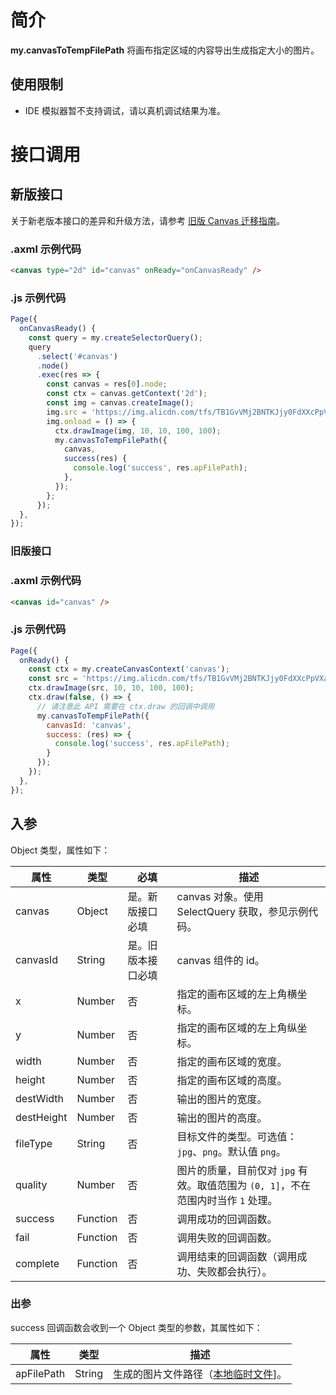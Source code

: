 # 简介

**my.canvasToTempFilePath** 将画布指定区域的内容导出生成指定大小的图片。

## 使用限制

- IDE 模拟器暂不支持调试，请以真机调试结果为准。

# 接口调用

## 新版接口

关于新老版本接口的差异和升级方法，请参考 [旧版 Canvas 迁移指南](https://opendocs.alipay.com/mini/055eid)。

### .axml 示例代码

```html
<canvas type="2d" id="canvas" onReady="onCanvasReady" />
```

### .js 示例代码

```javascript
Page({
  onCanvasReady() {
    const query = my.createSelectorQuery();
    query
      .select('#canvas')
      .node()
      .exec(res => {
        const canvas = res[0].node;
        const ctx = canvas.getContext('2d');
        const img = canvas.createImage();
        img.src = 'https://img.alicdn.com/tfs/TB1GvVMj2BNTKJjy0FdXXcPpVXa-520-280.jpg';
        img.onload = () => {
          ctx.drawImage(img, 10, 10, 100, 100);
          my.canvasToTempFilePath({
            canvas,
            success(res) {
              console.log('success', res.apFilePath);
            },
          });
        };
      });
  },
});
```

### 旧版接口

### .axml 示例代码
```html
<canvas id="canvas" />
```

### .js 示例代码

```javascript
Page({
  onReady() {
    const ctx = my.createCanvasContext('canvas');
    const src = 'https://img.alicdn.com/tfs/TB1GvVMj2BNTKJjy0FdXXcPpVXa-520-280.jpg';
    ctx.drawImage(src, 10, 10, 100, 100);
    ctx.draw(false, () => {
      // 请注意此 API 需要在 ctx.draw 的回调中调用
      my.canvasToTempFilePath({
        canvasId: 'canvas',
        success: (res) => {
          console.log('success', res.apFilePath);
        }
      });
    });
  },
});
```

## 入参

Object 类型，属性如下：

| **属性** | **类型** | **必填** | **描述** |
| --- | --- | --- | --- |
| canvas | Object | 是。新版接口必填 | canvas 对象。使用 SelectQuery 获取，参见示例代码。 |
| canvasId | String | 是。旧版本接口必填 | canvas 组件的 id。 |
| x | Number | 否 | 指定的画布区域的左上角横坐标。 |
| y | Number | 否 | 指定的画布区域的左上角纵坐标。 |
| width | Number | 否 | 指定的画布区域的宽度。 |
| height | Number | 否 | 指定的画布区域的高度。 |
| destWidth | Number | 否 | 输出的图片的宽度。 |
| destHeight | Number | 否 | 输出的图片的高度。 |
| fileType | String | 否 | 目标文件的类型。可选值：`jpg`、`png`。默认值 `png`。 |
| quality | Number | 否 | 图片的质量，目前仅对 `jpg` 有效。取值范围为 `(0, 1]`，不在范围内时当作 `1` 处理。 |
| success | Function | 否 | 调用成功的回调函数。 |
| fail | Function | 否 | 调用失败的回调函数。 |
| complete | Function | 否 | 调用结束的回调函数（调用成功、失败都会执行）。 |

### 出参

success 回调函数会收到一个 Object 类型的参数，其属性如下：

| **属性**   | **类型** | **描述**            |
| ------------ | -------- | ------------------------------- |
| apFilePath | String   | 生成的图片文件路径（[本地临时文件](https://opendocs.alipay.com/mini/03dt4s#%E6%9C%AC%E5%9C%B0%E4%B8%B4%E6%97%B6%E6%96%87%E4%BB%B6)]。 |